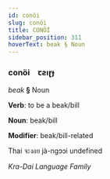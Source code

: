 ```yaml
---
id: conöi
slug: conöi
title: CONÖİ
sidebar_position: 311
hoverText: beak § Noun
---
```


### conöi&emsp;<span kind="abugida">ꞇƨıɽɟ</span>

*beak* **§** Noun

**Verb**: to be a beak/bill

**Noun**: beak/bill

**Modifier**: beak/bill-related

Thai จะงอย jà-ngɔɔi undefined

*Kra-Dai Language Family*